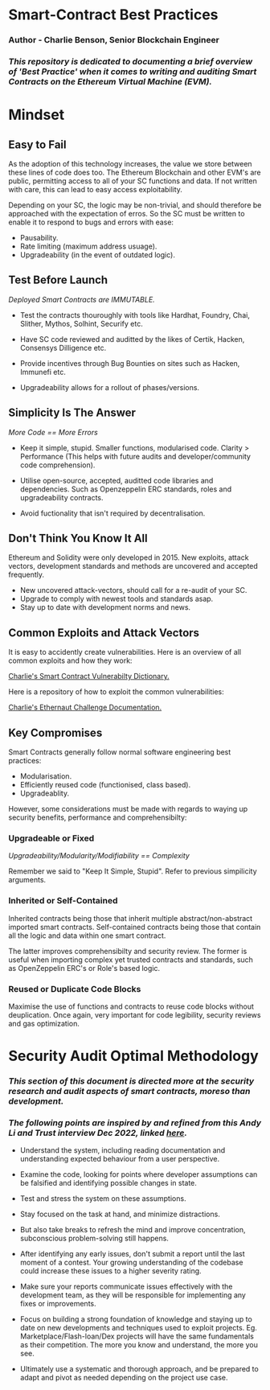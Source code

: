 # Smart-Contract Best Practices

### Author - Charlie Benson, Senior Blockchain Engineer

### *This repository is dedicated to documenting a brief overview of 'Best Practice' when it comes to writing and auditing Smart Contracts on the Ethereum Virtual Machine (EVM).*




# Mindset

## Easy to Fail
As the adoption of this technology increases, the value we store between these lines of code does too. 
The Ethereum Blockchain and other EVM's are public, permitting access to all of your SC functions and data. If not written with care, this can lead to easy access exploitability.


Depending on your SC, the logic may be non-trivial, and should therefore be approached with the expectation of erros. So the SC must be written to enable it to respond to bugs and errors with ease:
- Pausability.
- Rate limiting (maximum address usuage).
- Upgradeability (in the event of outdated logic).

## Test Before Launch
*Deployed Smart Contracts are IMMUTABLE.* 

- Test the contracts thouroughly with tools like Hardhat, Foundry, Chai, Slither, Mythos, Solhint, Securify etc.

- Have SC code reviewed and auditted by the likes of Certik, Hacken, Consensys Dilligence etc.

- Provide incentives through Bug Bounties on sites such as Hacken, Immunefi etc.

- Upgradeability allows for a rollout of phases/versions.

## Simplicity Is The Answer

*More Code == More Errors*

- Keep it simple, stupid. Smaller functions, modularised code. Clarity > Performance (This helps with future audits and developer/community code comprehension).

- Utilise open-source, accepted, auditted code libraries and dependencies. Such as Openzeppelin ERC standards, roles and upgradeability contracts.

- Avoid fuctionality that isn't required by decentralisation.

## Don't Think You Know It All

Ethereum and Solidity were only developed in 2015. New exploits, attack vectors, development standards and methods are uncovered and accepted frequently.


- New uncovered attack-vectors, should call for a re-audit of your SC.
- Upgrade to comply with newest tools and standards asap.
- Stay up to date with development norms and news.

## Common Exploits and Attack Vectors

It is easy to accidently create vulnerabilities. Here is an overview of all common exploits and how they work:

[Charlie's Smart Contract Vulnerabilty Dictionary.](https://wwww.github.com/CharlieJRBenson/)

Here is a repository of how to exploit the common vulnerabilities:

[Charlie's Ethernaut Challenge Documentation.](https://www.github.com/CharlieJRBenson/SmartContractHacking)


## Key Compromises

Smart Contracts generally follow normal software engineering best practices:
- Modularisation.
- Efficiently reused code (functionised, class based).
- Upgradeablity.

However, some considerations must be made with regards to waying up security benefits, performance and comprehensibilty:

### Upgradeable or Fixed

*Upgradeability/Modularity/Modifiability == Complexity*

Remember we said to "Keep It Simple, Stupid". Refer to previous simpilicity arguments.

### Inherited or Self-Contained

Inherited contracts being those that inherit multiple abstract/non-abstract imported smart contracts.
Self-contained contracts being those that contain all the logic and data within one smart contract.

The latter improves comprehensibilty and security review. The former is useful when importing complex yet trusted contracts and standards, such as OpenZeppelin ERC's or Role's based logic.

### Reused or Duplicate Code Blocks

Maximise the use of functions and contracts to reuse code blocks without deuplication. Once again, very important for code legibility, security reviews and gas optimization.

# Security Audit Optimal Methodology

### *This section of this document is directed more at the security research and audit aspects of smart contracts, moreso than development.*

### *The following points are inspired by and refined from this Andy Li and Trust interview Dec 2022, linked [here](https://www.youtube.com/watch?v=NC4uzV-syIw&t=4099s&ab_channel=AndyLi).*

- Understand the system, including reading documentation and understanding expected behaviour from a user perspective.

- Examine the code, looking for points where developer assumptions can be falsified and identifying possible changes in state.

- Test and stress the system on these assumptions.

- Stay focused on the task at hand, and minimize distractions.

- But also take breaks to refresh the mind and improve concentration, subconscious problem-solving still happens.

- After identifying any early issues, don't submit a report until the last moment of a contest. Your growing understanding of the codebase could increase these issues to a higher severity rating.

- Make sure your reports communicate issues effectively with the development team, as they will be responsible for implementing any fixes or improvements.

- Focus on building a strong foundation of knowledge and staying up to date on new developments and techniques used to exploit projects.
Eg. Marketplace/Flash-loan/Dex projects will have the same fundamentals as their competition. The more you know and understand, the more you see.

- Ultimately use a systematic and thorough approach, and be prepared to adapt and pivot as needed depending on the project use case.


